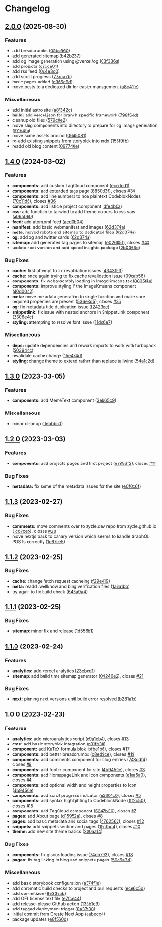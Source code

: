 # Changelog

## [2.0.0](https://github.com/Zyzle/zyzle.dev/compare/v1.4.0...v2.0.0) (2025-08-30)


### Features

* add breadcrumbs ([05bc660](https://github.com/Zyzle/zyzle.dev/commit/05bc660b8bfa3a3be25ed822200bda59e56d1ac4))
* add generated sitemap ([b42b237](https://github.com/Zyzle/zyzle.dev/commit/b42b237ce12bb1f3fe889051c33fafb4061d14ab))
* add og image generation using @vercel/og ([03f336a](https://github.com/Zyzle/zyzle.dev/commit/03f336a63a7be420068ede1b9fecc548af4e0f74))
* add projects ([c2cca01](https://github.com/Zyzle/zyzle.dev/commit/c2cca01c174b1250b4e7c111ff6522f2af61f5da))
* add rss feed ([0c4e3c0](https://github.com/Zyzle/zyzle.dev/commit/0c4e3c09ad5be578e7df605f76be9b4b4885ba9e))
* add scroll progress ([77aca7b](https://github.com/Zyzle/zyzle.dev/commit/77aca7b75b2095543e83603dd6e19da3d96cfe59))
* basic pages added ([c966c9d](https://github.com/Zyzle/zyzle.dev/commit/c966c9d86addd093ee62ffd05693c50b218fb367))
* move posts to a dedicated dir for easier management ([a8c41fe](https://github.com/Zyzle/zyzle.dev/commit/a8c41fe02c5bfd8602a70179a2356128dfcbbdfe))


### Miscellaneous

* add initial astro site ([a8f342c](https://github.com/Zyzle/zyzle.dev/commit/a8f342cf165815db301443dcae1b7ed7fa912d36))
* **build:** add vercel.json for branch specific framework ([798f54d](https://github.com/Zyzle/zyzle.dev/commit/798f54dad6d9abb1fb1cc6a2e5b7af3f9d9ec4bd))
* cleanup old files ([579c0e2](https://github.com/Zyzle/zyzle.dev/commit/579c0e26fe2fab16ed154ff8c94d923c07020b9b))
* move slug components into directory to prepare for og image generation ([f91b4fa](https://github.com/Zyzle/zyzle.dev/commit/f91b4fa45e3f0b02eab45a57345b620f35f0f614))
* move some assets around ([06d5081](https://github.com/Zyzle/zyzle.dev/commit/06d50818d92a8837fa06b33ccebad5b66931b336))
* re-add existing snippets from storyblok into mdx ([156f9fb](https://github.com/Zyzle/zyzle.dev/commit/156f9fb8057ab646276df81f50b28a7a29bf6250))
* readd old blog content ([097740e](https://github.com/Zyzle/zyzle.dev/commit/097740e4c1de70419595eb4e952b11846939fe43))

## [1.4.0](https://github.com/Zyzle/zyzle.dev/compare/v1.3.0...v1.4.0) (2024-03-02)


### Features

* **components:** add custom TagCloud component ([ecedcd1](https://github.com/Zyzle/zyzle.dev/commit/ecedcd18144f04c5be2f4ac9d6783b3c2d64745e))
* **components:** add extended tags page ([8850d3f](https://github.com/Zyzle/zyzle.dev/commit/8850d3f3f578226bf3811f5b6c566bd53df1cbef)), closes [#34](https://github.com/Zyzle/zyzle.dev/issues/34)
* **components:** add line numbers to non plaintext CodeblokNodes ([70c11d6](https://github.com/Zyzle/zyzle.dev/commit/70c11d63a325f6b320e10e39c27175f1b51b4495)), closes [#36](https://github.com/Zyzle/zyzle.dev/issues/36)
* **components:** add listicle project component ([dfe4b0a](https://github.com/Zyzle/zyzle.dev/commit/dfe4b0ab1b892139ceaf736c632f69a3d523a7c0))
* **css:** add function to tailwind to add theme colours to css vars ([a06a060](https://github.com/Zyzle/zyzle.dev/commit/a06a06060df9e0927ca045d994f44f1158d28f94))
* **feed:** add atom.xml feed ([acd0b04](https://github.com/Zyzle/zyzle.dev/commit/acd0b0414ce1e74f2a697bd8fc18ed83507aefb8))
* **manifest:** add basic webmanifest and images ([62d374a](https://github.com/Zyzle/zyzle.dev/commit/62d374aca70c87e2be40ae37c66956dd334b4db4))
* **meta:** moved robots and sitemap to dedicated files ([62d374a](https://github.com/Zyzle/zyzle.dev/commit/62d374aca70c87e2be40ae37c66956dd334b4db4))
* **og:** add og and twitter cards ([62d374a](https://github.com/Zyzle/zyzle.dev/commit/62d374aca70c87e2be40ae37c66956dd334b4db4))
* **sitemap:** add generated tag pages to sitemap ([e02685f](https://github.com/Zyzle/zyzle.dev/commit/e02685f396edda199f70a12a86b1bc54a2bb0d16)), closes [#40](https://github.com/Zyzle/zyzle.dev/issues/40)
* update next version and add speed insights package ([2b0368e](https://github.com/Zyzle/zyzle.dev/commit/2b0368eea93268b5c4890c8bd6099f98dfbd5eeb))


### Bug Fixes

* **cache:** first attempt to fix revalidation issues ([4343f93](https://github.com/Zyzle/zyzle.dev/commit/4343f932476152383e24e57bfd5fc7383574f872))
* **cache:** once again trying to fix cache revalidation issue ([09cab56](https://github.com/Zyzle/zyzle.dev/commit/09cab56df2a4cf57ee33bd853488120f2d7f9352))
* **components:** fix webassembly loading in ImageKmeans.tsx ([8835f4a](https://github.com/Zyzle/zyzle.dev/commit/8835f4a84e9bc1a57203902133b5abe0f73efb75))
* **components:** improve styling if the ImageKmeans component ([d0d0042](https://github.com/Zyzle/zyzle.dev/commit/d0d0042a081464e2d48765172711bbc0471c47d2))
* **meta:** move metadata generation to single function and make sure required properties are present ([536e3d5](https://github.com/Zyzle/zyzle.dev/commit/536e3d5f10a530c25b445eed7817c138893281f2)), closes [#35](https://github.com/Zyzle/zyzle.dev/issues/35)
* **og:** fix metadata title duplication issue ([f2423ee](https://github.com/Zyzle/zyzle.dev/commit/f2423ee2f95f30e6367519b861be5e2de53e83fd))
* **snippetlink:** fix issue with nested anchors in SnippetLink component ([2306e4c](https://github.com/Zyzle/zyzle.dev/commit/2306e4ca45be3abd14fb75f679e65d979145aaa4))
* **styling:** attempting to resolve font issue ([11dc6e7](https://github.com/Zyzle/zyzle.dev/commit/11dc6e79cc60994c2bab0b845acf59a927adbe4f))


### Miscellaneous

* **deps:** update dependencies and rework imports to work with turbopack ([503944c](https://github.com/Zyzle/zyzle.dev/commit/503944c7b9db04e98a4c6fa387b8b4eb75510d25))
* revalidate cache change ([15e474d](https://github.com/Zyzle/zyzle.dev/commit/15e474dcabec8d822e00b65a27937393ec7bbb6c))
* **styling:** change theme to extend rather than replace tailwind ([54a1d2d](https://github.com/Zyzle/zyzle.dev/commit/54a1d2db7f98ef4abac52790851e8e2de704a56d))

## [1.3.0](https://github.com/Zyzle/zyzle.dev/compare/v1.2.0...v1.3.0) (2023-03-05)


### Features

* **components:** add MemeText component ([3eb65c9](https://github.com/Zyzle/zyzle.dev/commit/3eb65c92b9f0e90acb3085153d8e498eda2740b5))


### Miscellaneous

* minor cleanup ([debbbc0](https://github.com/Zyzle/zyzle.dev/commit/debbbc055c8e637813bf5b34954206053362b5a7))

## [1.2.0](https://github.com/Zyzle/zyzle.dev/compare/v1.1.3...v1.2.0) (2023-03-03)


### Features

* **components:** add projects pages and first project ([ea85df2](https://github.com/Zyzle/zyzle.dev/commit/ea85df2e15724a692ea90439c95e50f10dd4fbf2)), closes [#11](https://github.com/Zyzle/zyzle.dev/issues/11)


### Bug Fixes

* **metadata:** fix some of the metadata issues for the site ([e0f0c6f](https://github.com/Zyzle/zyzle.dev/commit/e0f0c6fab4767e4d5739a5890d03a075e292ed16))

## [1.1.3](https://github.com/Zyzle/zyzle.dev/compare/v1.1.2...v1.1.3) (2023-02-27)


### Bug Fixes

* **comments:** move comments over to zyzle.dev repo from zyzle.github.io ([1c67ce5](https://github.com/Zyzle/zyzle.dev/commit/1c67ce5dd50250f91f67e43da1cae173d69c7722)), closes [#28](https://github.com/Zyzle/zyzle.dev/issues/28)
* move nextjs back to canary version which seems to handle GraphQL POSTs correctly ([1c67ce5](https://github.com/Zyzle/zyzle.dev/commit/1c67ce5dd50250f91f67e43da1cae173d69c7722))

## [1.1.2](https://github.com/Zyzle/zyzle.dev/compare/v1.1.1...v1.1.2) (2023-02-25)


### Bug Fixes

* **cache:** change fetch request cacheing ([f29e419](https://github.com/Zyzle/zyzle.dev/commit/f29e41996813f2499262fdbdf94f805c5625efc2))
* **meta:** readd .wellknow and bing verification files ([1a6a1bb](https://github.com/Zyzle/zyzle.dev/commit/1a6a1bb86b2dbba03111a5566601c45b7c3b1da9))
* try again to fix build check ([646a9a4](https://github.com/Zyzle/zyzle.dev/commit/646a9a499854b0c4f55b86614f91ac9561031ed3))

## [1.1.1](https://github.com/Zyzle/zyzle.dev/compare/v1.1.0...v1.1.1) (2023-02-25)


### Bug Fixes

* **sitemap:** minor fix and release ([1d556b1](https://github.com/Zyzle/zyzle.dev/commit/1d556b17134c4edc95b3e469f12ff038a5a9bae9))

## [1.1.0](https://github.com/Zyzle/zyzle.dev/compare/v1.0.0...v1.1.0) (2023-02-24)


### Features

* **analytics:** add vercel analytics ([23cbed1](https://github.com/Zyzle/zyzle.dev/commit/23cbed1e340e89cb6de7cc88853d54b2c3073b4d))
* **sitemap:** add build time sitemap generator ([04246e2](https://github.com/Zyzle/zyzle.dev/commit/04246e23e22f2eedb97eb4e664cd1f077e664850)), closes [#21](https://github.com/Zyzle/zyzle.dev/issues/21)


### Bug Fixes

* **next:** pinning next versions until build error resolved ([b281a1b](https://github.com/Zyzle/zyzle.dev/commit/b281a1bec3469d6f95975ccf23c45aaa6d53131f))

## 1.0.0 (2023-02-23)


### Features

* **analytics:** add microanalytics script ([e9a1cb4](https://github.com/Zyzle/zyzle.dev/commit/e9a1cb48c5f2a19dbb8feb3d1544ad7a945b84eb)), closes [#13](https://github.com/Zyzle/zyzle.dev/issues/13)
* **cms:** add basic storyblok integration ([c81fb38](https://github.com/Zyzle/zyzle.dev/commit/c81fb38b285c0cd8946b1e9c5af483f6732d002a))
* **component:** add KaTeX formula blok ([bfbe1b6](https://github.com/Zyzle/zyzle.dev/commit/bfbe1b68348e0d1fc39eacf90f3758437f6b8382)), closes [#17](https://github.com/Zyzle/zyzle.dev/issues/17)
* **components:** add better breadcrumbs ([c8ed9ce](https://github.com/Zyzle/zyzle.dev/commit/c8ed9cef2ed8d018ee0cffa94efd5f2bcb273caa)), closes [#19](https://github.com/Zyzle/zyzle.dev/issues/19)
* **components:** add comments component for blog entries ([748cdf4](https://github.com/Zyzle/zyzle.dev/commit/748cdf4a6672c512a2eae2115d666fd40ef10e5d)), closes [#9](https://github.com/Zyzle/zyzle.dev/issues/9)
* **components:** add footer component for site ([4b9450e](https://github.com/Zyzle/zyzle.dev/commit/4b9450e67033bed3f49dfca7a533e42e7dc4f2df)), closes [#3](https://github.com/Zyzle/zyzle.dev/issues/3)
* **components:** add HomepageLink and Icon components ([e1aa5a0](https://github.com/Zyzle/zyzle.dev/commit/e1aa5a02a70fe4cc59a83cad11c76d36d0447ccd)), closes [#4](https://github.com/Zyzle/zyzle.dev/issues/4)
* **components:** add optional width and height properties to Icon ([4b9450e](https://github.com/Zyzle/zyzle.dev/commit/4b9450e67033bed3f49dfca7a533e42e7dc4f2df))
* **components:** add scroll progress indicator ([e5801c0](https://github.com/Zyzle/zyzle.dev/commit/e5801c0e15e731e7f5931ec21153e6792a28f92d)), closes [#5](https://github.com/Zyzle/zyzle.dev/issues/5)
* **components:** add syntax highlgihting to CodeblockNode ([ff12c50](https://github.com/Zyzle/zyzle.dev/commit/ff12c50e04157aa311b38f610c7d150b1a1762a0)), closes [#15](https://github.com/Zyzle/zyzle.dev/issues/15)
* **components:** add TagCloud component ([5247b26](https://github.com/Zyzle/zyzle.dev/commit/5247b2664115866dca1b9ad84386b425bcf520ef)), closes [#7](https://github.com/Zyzle/zyzle.dev/issues/7)
* **pages:** add About page ([d15952a](https://github.com/Zyzle/zyzle.dev/commit/d15952a408330b8342b6be3b11250c4174b6d878)), closes [#8](https://github.com/Zyzle/zyzle.dev/issues/8)
* **pages:** add basic metadata and social tags ([4762562](https://github.com/Zyzle/zyzle.dev/commit/47625622775fc2ae1153ac3407eed79d719c7bcc)), closes [#12](https://github.com/Zyzle/zyzle.dev/issues/12)
* **snippets:** add snippets section and pages ([19cfbc4](https://github.com/Zyzle/zyzle.dev/commit/19cfbc4ed5c15a36e0ec7ae68f386e4b1009304a)), closes [#10](https://github.com/Zyzle/zyzle.dev/issues/10)
* **theme:** add new site theme basics ([200aa14](https://github.com/Zyzle/zyzle.dev/commit/200aa14b42597f64f156a095bb5f2870cd19074e))


### Bug Fixes

* **components:** fix giscus loading issue ([74cb793](https://github.com/Zyzle/zyzle.dev/commit/74cb793563c7e464150ace98be12d1a58b55b812)), closes [#18](https://github.com/Zyzle/zyzle.dev/issues/18)
* **pages:** fix tag linking in blog and snippets pages ([50d6a34](https://github.com/Zyzle/zyzle.dev/commit/50d6a348db64414ebdbb510139f23caa01c60db8))


### Miscellaneous

* add basic storybook configuration ([a374f1e](https://github.com/Zyzle/zyzle.dev/commit/a374f1ed95d1ec54a380f0317b2635f3333f2a79))
* add chromatic build checks to project and pull requests ([ece6c5d](https://github.com/Zyzle/zyzle.dev/commit/ece6c5d4f93a86f49497ae7d1a45850f1a759272))
* add commitizen ([85335ab](https://github.com/Zyzle/zyzle.dev/commit/85335ab6231b22163c54b8b62ccb35244131d72c))
* add OFL license text file ([e7fce44](https://github.com/Zyzle/zyzle.dev/commit/e7fce444e4a1a170b22c8692e15ddd52d88dea54))
* add release-please GitHub action ([133b1e9](https://github.com/Zyzle/zyzle.dev/commit/133b1e961be9ef66a4a4db35bc9917fe626afd67))
* add tagged deployment trigger ([8a37f38](https://github.com/Zyzle/zyzle.dev/commit/8a37f381c1b52ef7d5b34400ae4fd99c6d6b67ae))
* Initial commit from Create Next App ([eabecc4](https://github.com/Zyzle/zyzle.dev/commit/eabecc4df201a304c6c56ff38509fd39e892a166))
* package updates ([e8f560d](https://github.com/Zyzle/zyzle.dev/commit/e8f560dc0ebe9fa6cb31125ed82b9cb157e538b4))
